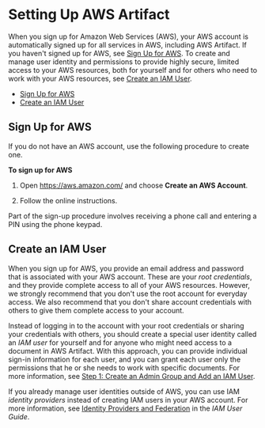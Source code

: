 # Setting Up AWS Artifact<a name="setting-up"></a>

When you sign up for Amazon Web Services \(AWS\), your AWS account is automatically signed up for all services in AWS, including AWS Artifact\. If you haven't signed up for AWS, see [Sign Up for AWS](#setting-up-aws-sign-up)\. To create and manage user identity and permissions to provide highly secure, limited access to your AWS resources, both for yourself and for others who need to work with your AWS resources, see [Create an IAM User](#setting-up-create-iam-user)\. 


+ [Sign Up for AWS](#setting-up-aws-sign-up)
+ [Create an IAM User](#setting-up-create-iam-user)

## Sign Up for AWS<a name="setting-up-aws-sign-up"></a>

If you do not have an AWS account, use the following procedure to create one\.

**To sign up for AWS**

1. Open [https://aws\.amazon\.com/](https://aws.amazon.com/) and choose **Create an AWS Account**\.

1. Follow the online instructions\.

 Part of the sign\-up procedure involves receiving a phone call and entering a PIN using the phone keypad\. 

## Create an IAM User<a name="setting-up-create-iam-user"></a>

When you sign up for AWS, you provide an email address and password that is associated with your AWS account\. These are your *root credentials*, and they provide complete access to all of your AWS resources\. However, we strongly recommend that you don't use the root account for everyday access\. We also recommend that you don't share account credentials with others to give them complete access to your account\. 

Instead of logging in to the account with your root credentials or sharing your credentials with others, you should create a special user identity called an *IAM user* for yourself and for anyone who might need access to a document in AWS Artifact\. With this approach, you can provide individual sign\-in information for each user, and you can grant each user only the permissions that he or she needs to work with specific documents\. For more information, see [Step 1: Create an Admin Group and Add an IAM User](getting-started.md#create-an-admin)\.

If you already manage user identities outside of AWS, you can use IAM *identity providers* instead of creating IAM users in your AWS account\. For more information, see [Identity Providers and Federation](http://docs.aws.amazon.com/IAM/latest/UserGuide/id_roles_providers.html) in the *IAM User Guide*\.